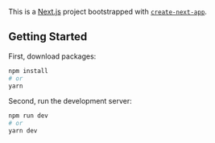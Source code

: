 This is a [Next.js](https://nextjs.org/) project bootstrapped with [`create-next-app`](https://github.com/vercel/next.js/tree/canary/packages/create-next-app).

## Getting Started

First, download packages:

```bash
npm install
# or
yarn
```
Second, run the development server:
```bash
npm run dev
# or
yarn dev
```
